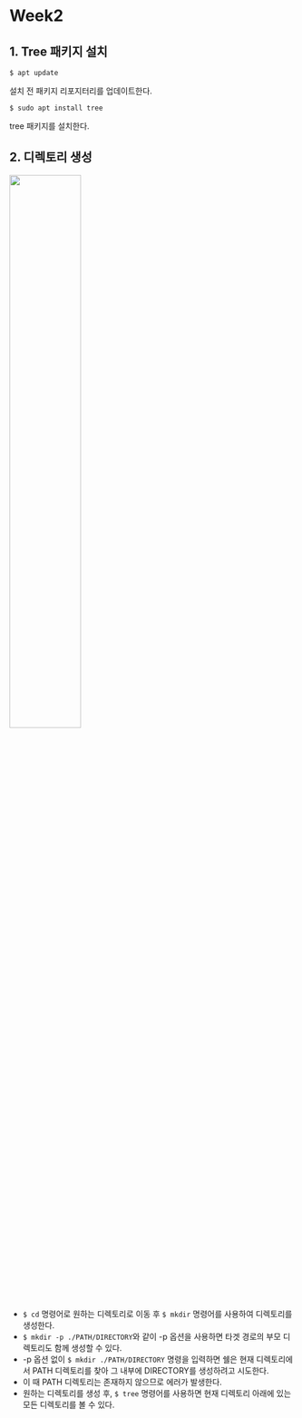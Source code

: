 # Week2

## 1. Tree 패키지 설치

`$ apt update`

설치 전 패키지 리포지터리를 업데이트한다.

`$ sudo apt install tree`

tree 패키지를 설치한다.


## 2. 디렉토리 생성

  <img src="https://github.com/user-attachments/assets/ead27cf1-4408-4e53-b07f-7c014a3ef82b" width="50%"><br><br><br>

- `$ cd` 명령어로 원하는 디렉토리로 이동 후 `$ mkdir` 명령어를 사용하여 디렉토리를 생성한다.
- `$ mkdir -p ./PATH/DIRECTORY`와 같이 -p 옵션을 사용하면 타겟 경로의 부모 디렉토리도 함께 생성할 수 있다.
- -p 옵션 없이 `$ mkdir ./PATH/DIRECTORY` 명령을 입력하면 쉘은 현재 디렉토리에서 PATH 디렉토리를 찾아 그 내부에 DIRECTORY를 생성하려고 시도한다.
- 이 때 PATH 디렉토리는 존재하지 않으므로 에러가 발생한다.
- 원하는 디렉토리를 생성 후, `$ tree` 명령어를 사용하면 현재 디렉토리 아래에 있는 모든 디렉토리를 볼 수 있다.
